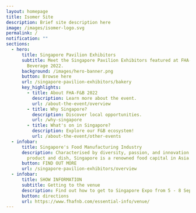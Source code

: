 ```yaml
---
layout: homepage
title: Isomer Site
description: Brief site description here
image: /images/isomer-logo.svg
permalink: /
notification: ""
sections:
  - hero:
      title: Singapore Pavilion Exhibitors
      subtitle: Meet the Singapore Pavilion Exhibitors featured at FHA-Food and
        Beverage 2022.
      background: /images/hero-banner.png
      button: Browse here
      url: /singapore-pavilion-exhibitors/bakery
      key_highlights:
        - title: About FHA-F&B 2022
          description: Learn more about the event.
          url: /about-the-event/overview
        - title: Why Singapore?
          description: Discover local opportunities.
          url: /why-singapore
        - title: What's on in Singapore?
          description: Explore our F&B ecosystem!
          url: /about-the-event/other-events
  - infobar:
      title: Singapore's Food Manufacturing Industry
      description: Characterised by diversity, passion, and innovation behind every
        product and dish, Singapore is a renowned food capital in Asia.
      button: FIND OUT MORE
      url: /singapore-pavilion-exhibitors/overview
  - infobar:
      title: SHOW INFORMATION
      subtitle: Getting to the venue
      description: Find out how to get to Singapore Expo from 5 - 8 September 2022.
      button: directions
      url: https://www.fhafnb.com/essential-info/venue/
---
```

